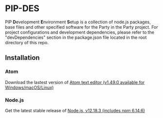 # PIP-DES

PIP **D**evelopment **E**nvironment **S**etup is a collection of node.js packages, base files and other specified software for the Party in the Party project. For project configurations and development dependencies, please refer to the "devDependencies" section in the package.json file located in the root directory of this repo.

## Installation

### Atom 
Download the lastest version of <a href="https://atom.io/" target="_blank"> Atom text editor (v1.49.0 available for Windows/macOS/Linux)</a>

### Node.js
Get the latest stable release of <a href="https://nodejs.org/en/download/" target="_blank">Node.js, v12.18.3 (includes npm 6.14.6) </a>

